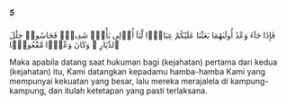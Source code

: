 ##### 5

<span class="ayah">فَإِذَا جَآءَ وَعْدُ أُولَىٰهُمَا بَعَثْنَا عَلَيْكُمْ عِبَادًۭا لَّنَآ أُو۟لِى بَأْسٍۢ شَدِيدٍۢ فَجَاسُوا۟ خِلَٰلَ ٱلدِّيَارِ ۚ وَكَانَ وَعْدًۭا مَّفْعُولًۭا</span>

<span class="ayah_translation">Maka apabila datang saat hukuman bagi (kejahatan) pertama dari kedua (kejahatan) itu, Kami datangkan kepadamu hamba-hamba Kami yang mempunyai kekuatan yang besar, lalu mereka merajalela di kampung-kampung, dan itulah ketetapan yang pasti terlaksana.</span>
